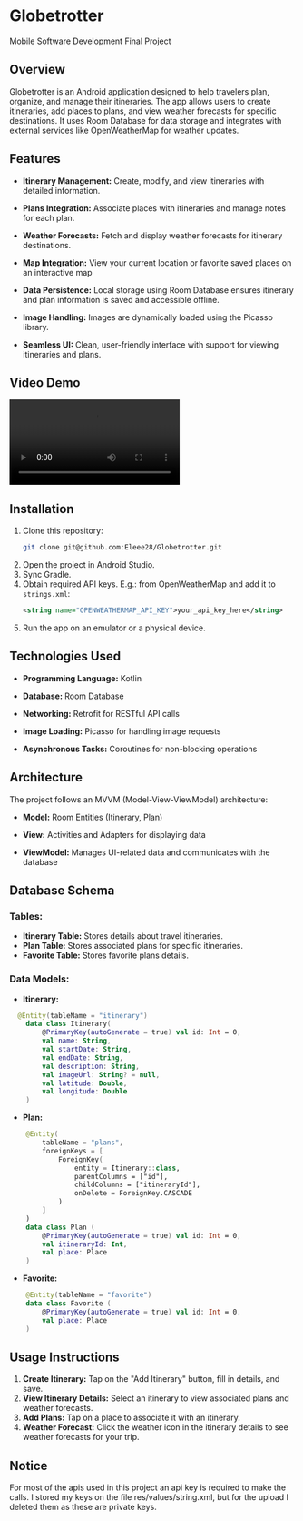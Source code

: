 # Globetrotter
Mobile Software Development Final Project

## Overview
Globetrotter is an Android application designed to help travelers plan, organize, and manage their itineraries. The app allows users to create itineraries, add places to plans, and view weather forecasts for specific destinations. It uses Room Database for data storage and integrates with external services like OpenWeatherMap for weather updates.

## Features
- **Itinerary Management:** Create, modify, and view itineraries with detailed information.

- **Plans Integration:** Associate places with itineraries and manage notes for each plan.

- **Weather Forecasts:** Fetch and display weather forecasts for itinerary destinations.

- **Map Integration:** View your current location or favorite saved places on an interactive map

- **Data Persistence:** Local storage using Room Database ensures itinerary and plan information is saved and accessible offline.

- **Image Handling:** Images are dynamically loaded using the Picasso library.

- **Seamless UI:** Clean, user-friendly interface with support for viewing itineraries and plans.

## Video Demo
![Demo](globetrotter_demo.mp4)

## Installation
1. Clone this repository:
   ```bash
   git clone git@github.com:Eleee28/Globetrotter.git
   ```
2. Open the project in Android Studio.
3. Sync Gradle.
4. Obtain required API keys. E.g.: from OpenWeatherMap and add it to `strings.xml`:
   ```xml
   <string name="OPENWEATHERMAP_API_KEY">your_api_key_here</string>
   ```
5. Run the app on an emulator or a physical device.

## Technologies Used
- **Programming Language:** Kotlin

- **Database:** Room Database

- **Networking:** Retrofit for RESTful API calls

- **Image Loading:** Picasso for handling image requests

- **Asynchronous Tasks:** Coroutines for non-blocking operations

## Architecture
The project follows an MVVM (Model-View-ViewModel) architecture:

- **Model:** Room Entities (Itinerary, Plan)

- **View:** Activities and Adapters for displaying data

- **ViewModel:** Manages UI-related data and communicates with the database

## Database Schema
### Tables:
- **Itinerary Table:** Stores details about travel itineraries.
- **Plan Table:** Stores associated plans for specific itineraries.
- **Favorite Table:** Stores favorite plans details.

### Data Models:
- **Itinerary:**
```kotlin
  @Entity(tableName = "itinerary")
    data class Itinerary(
        @PrimaryKey(autoGenerate = true) val id: Int = 0,
        val name: String,
        val startDate: String,
        val endDate: String,
        val description: String,
        val imageUrl: String? = null,
        val latitude: Double,
        val longitude: Double
    )
```

- **Plan:**
```kotlin
    @Entity(
        tableName = "plans",
        foreignKeys = [
            ForeignKey(
                entity = Itinerary::class,
                parentColumns = ["id"],
                childColumns = ["itineraryId"],
                onDelete = ForeignKey.CASCADE
            )
        ]
    )
    data class Plan (
        @PrimaryKey(autoGenerate = true) val id: Int = 0,
        val itineraryId: Int,
        val place: Place
    )
```

- **Favorite:**
```kotlin
    @Entity(tableName = "favorite")
    data class Favorite (
        @PrimaryKey(autoGenerate = true) val id: Int = 0,
        val place: Place
    )
```

## Usage Instructions
1. **Create Itinerary:** Tap on the "Add Itinerary" button, fill in details, and save.
2. **View Itinerary Details:** Select an itinerary to view associated plans and weather forecasts.
3. **Add Plans:** Tap on a place to associate it with an itinerary.
4. **Weather Forecast:** Click the weather icon in the itinerary details to see weather forecasts for your trip.

## Notice
For most of the apis used in this project an api key is required to make the calls. I stored my keys on the file res/values/string.xml, but for the upload I deleted them as these are private keys.